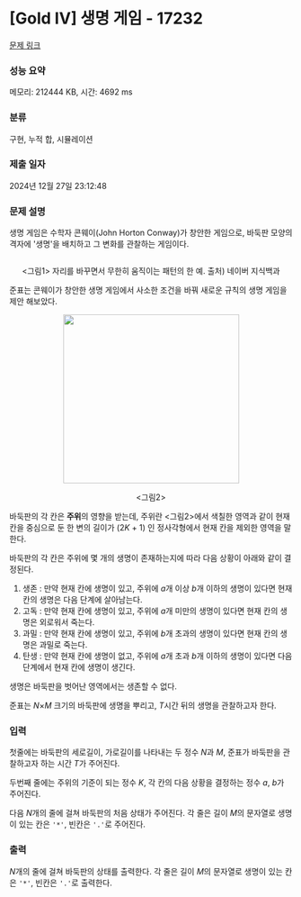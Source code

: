 # [Gold IV] 생명 게임 - 17232 

[문제 링크](https://www.acmicpc.net/problem/17232) 

### 성능 요약

메모리: 212444 KB, 시간: 4692 ms

### 분류

구현, 누적 합, 시뮬레이션

### 제출 일자

2024년 12월 27일 23:12:48

### 문제 설명

<p>생명 게임은 수학자 콘웨이(John Horton Conway)가 창안한 게임으로, 바둑판 모양의 격자에 '생명'을 배치하고 그 변화를 관찰하는 게임이다.</p>

<p style="text-align: center;"><img alt="" src="https://upload.acmicpc.net/c7a500d6-5fad-41ff-bc83-344faf074c83/"></p>

<p style="text-align: center;"><그림1> 자리를 바꾸면서 무한히 움직이는 패턴의 한 예. 출처) 네이버 지식백과</p>

<p>준표는 콘웨이가 창안한 생명 게임에서 사소한 조건을 바꿔 새로운 규칙의 생명 게임을 제안 해보았다.</p>

<p style="text-align: center;"><img alt="" src="https://upload.acmicpc.net/d77d7ecc-4f0f-45f0-a74d-f7cc0ddcf0c3/-/preview/" style="width: 313px; height: 300px;"></p>

<p style="text-align: center;"><그림2></p>

<p>바둑판의 각 칸은 <strong>주위</strong>의 영향을 받는데, 주위란 <그림2>에서 색칠한 영역과 같이 현재 칸을 중심으로 둔 한 변의 길이가 (2<em>K</em> + 1) 인 정사각형에서 현재 칸을 제외한 영역을 말한다.</p>

<p>바둑판의 각 칸은 주위에 몇 개의 생명이 존재하는지에 따라 다음 상황이 아래와 같이 결정된다.</p>

<ol>
	<li>생존 : 만약 현재 칸에 생명이 있고, 주위에 <em>a</em>개 이상 <em>b</em>개 이하의 생명이 있다면 현재 칸의 생명은 다음 단계에 살아남는다.</li>
	<li>고독 : 만약 현재 칸에 생명이 있고, 주위에 <em>a</em>개 미만의 생명이 있다면 현재 칸의 생명은 외로워서 죽는다.</li>
	<li>과밀 : 만약 현재 칸에 생명이 있고, 주위에 <em>b</em>개 초과의 생명이 있다면 현재 칸의 생명은 과밀로 죽는다.</li>
	<li>탄생 : 만약 현재 칸에 생명이 없고, 주위에 <em>a</em>개 초과 <em>b</em>개 이하의 생명이 있다면 다음 단계에서 현재 칸에 생명이 생긴다.</li>
</ol>

<p>생명은 바둑판을 벗어난 영역에서는 생존할 수 없다.</p>

<p>준표는 <em>N</em>×<em>M</em> 크기의 바둑판에 생명을 뿌리고, <em>T</em>시간 뒤의 생명을 관찰하고자 한다.</p>

### 입력 

 <p>첫줄에는 바둑판의 세로길이, 가로길이를 나타내는 두 정수 <em>N</em>과 <em>M</em>, 준표가 바둑판을 관찰하고자 하는 시간 <em>T</em>가 주어진다.</p>

<p>두번째 줄에는 주위의 기준이 되는 정수 <em>K</em>, 각 칸의 다음 상황을 결정하는 정수 <em>a</em>, <em>b</em>가 주어진다.</p>

<p>다음 <em>N</em>개의 줄에 걸쳐 바둑판의 처음 상태가 주어진다. 각 줄은 길이 <em>M</em>의 문자열로 생명이 있는 칸은 <code>'*'</code>, 빈칸은 <code>'.'</code>로 주어진다.</p>

### 출력 

 <p><em>N</em>개의 줄에 걸쳐 바둑판의 상태를 출력한다. 각 줄은 길이 <em>M</em>의 문자열로 생명이 있는 칸은 <code>'*'</code>, 빈칸은 <code>'.'</code>로 출력한다.</p>

